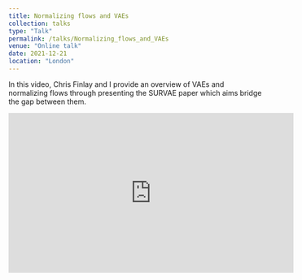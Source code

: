 ```yaml
---
title: Normalizing flows and VAEs
collection: talks
type: "Talk"
permalink: /talks/Normalizing_flows_and_VAEs
venue: "Online talk"
date: 2021-12-21
location: "London"
---
```


In this video, Chris Finlay and I provide an overview of VAEs and normalizing flows through presenting the SURVAE paper which aims bridge the gap between them.  

<iframe width="560" height="315" src="https://www.youtube.com/embed/vC0F_XMnv3k" frameborder="0" allow="accelerometer; autoplay; clipboard-write; encrypted-media; gyroscope; picture-in-picture" allowfullscreen></iframe>

